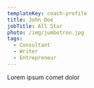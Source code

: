 ```yaml
---
templateKey: coach-profile
title: John Doe
jobTitle: All Star
photo: /img/jumbotron.jpg
tags:
  - Consultant
  - Writer
  - Entrepreneur
---
```

Lorem ipsum comet dolor
